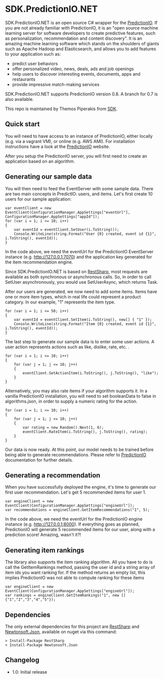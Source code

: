SDK.PredictionIO.NET
=========================
SDK.PredictionIO.NET is an open source C# wrapper for the [PredictionIO]. If you are not already familiar 
with PredictionIO, it is an "open source machine learning server for software developers to create predictive features, such as personalization, recommendation and content discovery". It is an amazing machine learning software which stands on the shoulders of giants such as Apache Hadoop and Elasticsearch, and allows you to add features to your application such as:

* predict user behaviors
* offer personalized video, news, deals, ads and job openings
* help users to discover interesting events, documents, apps and restaurants
* provide impressive match-making services

SDK.PredictionIO.NET supports PredictionIO version 0.8. A branch for 0.7 is also available.

This repo is maintained by Themos Piperakis from [SDK].

Quick start
----------
You will need to have access to an instance of PredictionIO, either locally (e.g. via a vagrant VM), or online (e.g. AWS AMI). For installation instructions have a look at the [PredictionIO] website.

After you setup the PredictionIO server, you will first need to create an application based on an algorithm.

Generating our sample data
--------------------------

You will then need to feed the EventServer with some sample data. There are two main concepts in PredictIO: users, and items. Let's first create 10 users for our sample application:
```
var eventClient = new EventClient(ConfigurationManager.AppSettings["eventUrl"], ConfigurationManager.AppSettings["appId"]);
for (var i = 1; i <= 10; i++)
{
    var eventId = eventClient.SetUser(i.ToString());
    Console.WriteLine(string.Format("User {0} created, event id {1}", i.ToString(), eventId));
}
```

In the code above, we need the eventUrl for the PredictionIO EventServer instance (e.g. http://127.0.0.1:7070) and the application key generated for the item recommendation engine.

Since SDK.PredictionIO.NET is based on [RestSharp], most requests are available as both synchronous or asynchronous calls. So, in
order to call SetUser asynchronously, you would use SetUserAsync, which returns Task<string>.

After our users are generated, we now need to add some items. Items have one or more item types, which in real life could represent a product category. In our example, "1" represents the item type.

```
for (var i = 1; i <= 50; i++)
{
    var eventId = eventClient.SetItem(i.ToString(), new[] { "1" });
    Console.WriteLine(string.Format("Item {0} created, event id {1}", i.ToString(), eventId));
}
```

The last step to generate our sample data is to enter some user actions. A user action represents actions such as like, dislike, rate, etc. .

```
for (var i = 1; i <= 10; i++)
{
    for (var j = 1; j <= 10; j++)
    {
        eventClient.SetActionItem(i.ToString(), j.ToString(), "like");
    }
}
```

Alternatively, you may also rate items if your algorithm supports it. In a vanilla PredictionIO installation, you will need to set booleanData to false in algorithms.json, in order to supply a numeric rating for the action.

```
for (var i = 1; i <= 10; i++)
{
    for (var j = 1; j <= 10; j++)
    {
        var rating = new Random().Next(1, 6);
        eventClient.RateItem(i.ToString(), j.ToString(), rating);
    }
}
```

Our data is now ready. At this point, our model needs to be trained before being able to generate recommendations. Please refer to [PredictionIO] documentation for further details.

Generating a recommendation
---------------------------

When you have successfully deployed the engine, it's time to generate our first user recommendation. Let's get 5 recommended items for user 1.

```
var engineClient = new EventClient(ConfigurationManager.AppSettings["engineUrl"]);
var recommendations = engineClient.GetItemRecommendations("1", 5);
```

In the code above, we need the eventUrl for the PredictionIO engine instance (e.g. http://127.0.0.1:8000). If everything goes as planned, PredictionIO will generate 5 recommended items for our user, along with a prediction score! Amazing, wasn't it?!

Generating item rankings
------------------------

The library also supports the item ranking algorithm. All you have to do is call the GetItemRankings method, passing the user id and a string array of item ids you want ranking for. If the method returns an empty list, this implies PredictionIO was not able to compute ranking for these items

```
var engineClient = new EventClient(ConfigurationManager.AppSettings["engineUrl"]);
var rankings = engineClient.GetItemRankings("1", new []{"1","2","3","4","5"});
```

Dependencies
------------
The only external dependencies for this project are [RestSharp] and [Newtonsoft.Json], available on nuget via this command:
```
> Install-Package RestSharp
> Install-Package Newtonsoft.Json
```

Changelog
---------
* 1.0: Initial release


[PredictionIO]:http://prediction.io
[SDK]:http://www.SDK.gr
[RestSharp]:http://restsharp.org
[Newtonsoft.Json]:http://james.newtonking.com/json

